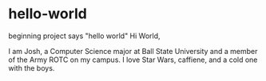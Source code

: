 # hello-world
beginning project says "hello world"
Hi World,

I am Josh, a Computer Science major at Ball State University and a member of the Army ROTC on my campus.
I love Star Wars, caffiene, and a cold one with the boys.
